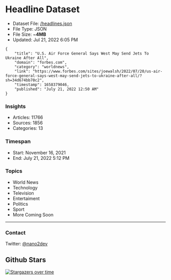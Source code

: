 # Headline Dataset

- Dataset File: [/headlines.json](https://raw.githubusercontent.com/fwd/news/master/headlines.json) 
- File Type: JSON
- File Size: ~**4MB**
- Updated: Jul 21, 2022 6:05 PM

```
{
    "title": "U.S. Air Force General Says West May Send Jets To Ukraine After All",
    "domain": "forbes.com",
    "category": "worldnews",
    "link": "https://www.forbes.com/sites/joewalsh/2022/07/20/us-air-force-general-says-west-may-send-jets-to-ukraine-after-all/?sh=34d674bb70c2",
    "timestamp": 1658379046,
    "published": "July 21, 2022 12:50 AM"
}
```

### Insights

- Articles: 11766
- Sources: 1856
- Categories: 13

### Timespan

- Start: November 16, 2021
- End: July 21, 2022 5:12 PM

### Topics

- World News
- Technology
- Television
- Entertaiment
- Politics
- Sport
- More Coming Soon

---

### Contact 

Twitter: [@nano2dev](https://twitter.com/nano2dev)

## Github Stars

[![Stargazers over time](https://starchart.cc/fwd/news.svg)](https://starchart.cc/fwd/news)
	